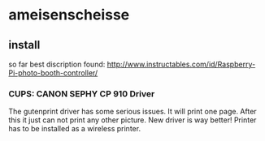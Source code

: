 # ameisenscheisse

## install
so far best discription found:
http://www.instructables.com/id/Raspberry-Pi-photo-booth-controller/

### CUPS: CANON SEPHY CP 910 Driver
The gutenprint driver has some serious issues. It will print one page. After this it just can not print any other picture.
New driver is way better! Printer has to be installed as a wireless printer.
